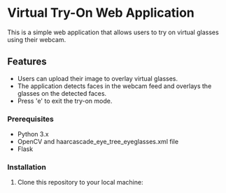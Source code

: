# Virtual Try-On Web Application

This is a simple web application that allows users to try on virtual glasses using their webcam.

## Features

- Users can upload their image to overlay virtual glasses.
- The application detects faces in the webcam feed and overlays the glasses on the detected faces.
- Press 'e' to exit the try-on mode.

### Prerequisites

- Python 3.x
- OpenCV and haarcascade_eye_tree_eyeglasses.xml file
- Flask

### Installation

1. Clone this repository to your local machine:


